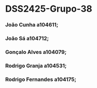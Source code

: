 # DSS2425-Grupo-38

### João Cunha a104611;
### João Sá a104712;
### Gonçalo Alves a104079;
### Rodrigo Granja a104531;
### Rodrigo Fernandes a104175;	
